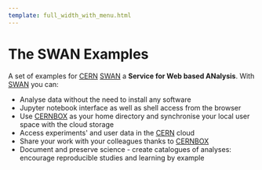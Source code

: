```yaml
---
template: full_width_with_menu.html
---
```


# The SWAN Examples

A set of examples for [CERN][cern] [SWAN][swan] a **Service for Web based ANalysis**.
With [SWAN][swan] you can:

* Analyse data without the need to install any software
* Jupyter notebook interface as well as shell access from the browser
* Use [CERNBOX][cernbox] as your home directory and synchronise your local user space with the cloud storage
* Access experiments' and user data in the [CERN][cern] cloud
* Share your work with your colleagues thanks to [CERNBOX][cernbox]
* Document and preserve science - create catalogues of analyses: encourage reproducible studies and learning by example


[swan]: http://swan.web.cern.ch
[cernbox]: http://cernbox.web.cern.ch
[cern]: http://cern.ch